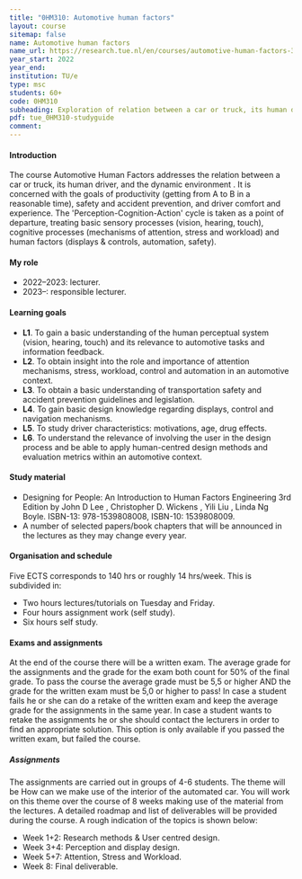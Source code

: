 ```yaml
---
title: "0HM310: Automotive human factors"
layout: course
sitemap: false
name: Automotive human factors
name_url: https://research.tue.nl/en/courses/automotive-human-factors-3
year_start: 2022
year_end: 
institution: TU/e
type: msc
students: 60+
code: 0HM310
subheading: Exploration of relation between a car or truck, its human driver, and the dynamic environment
pdf: tue_0HM310-studyguide
comment: 
---
```

#### Introduction
The course Automotive Human Factors addresses the relation between a car or truck, its human driver, and the dynamic environment . It is concerned with the goals of productivity (getting from A to B in a reasonable time), safety and accident prevention, and driver comfort and experience. The 'Perception-Cognition-Action' cycle is taken as a point of departure, treating basic sensory processes (vision, hearing, touch), cognitive processes (mechanisms of attention, stress and workload) and human factors (displays & controls, automation, safety).

#### My role
- 2022–2023: lecturer.
- 2023–: responsible lecturer.

#### Learning goals
- **L1**. To gain a basic understanding of the human perceptual system (vision, hearing, touch) and its relevance to automotive tasks and information feedback.
- **L2**. To obtain insight into the role and importance of attention mechanisms, stress, workload, control and automation in an automotive context.
- **L3**. To obtain a basic understanding of transportation safety and accident prevention guidelines and legislation.
- **L4**. To gain basic design knowledge regarding displays, control and navigation mechanisms.
- **L5**. To study driver characteristics: motivations, age, drug effects.
- **L6**. To understand the relevance of involving the user in the design process and be able to apply human-centred design methods and evaluation metrics within an automotive context. 

#### Study material
- Designing for People: An Introduction to Human Factors Engineering 3rd Edition by John D Lee , Christopher D. Wickens , Yili Liu , Linda Ng Boyle. ISBN-13: 978-1539808008, ISBN-10: 1539808009.
- A number of selected papers/book chapters that will be announced in the lectures as they may change every year.

#### Organisation and schedule
Five ECTS corresponds to 140 hrs or roughly 14 hrs/week. This is subdivided in:
- Two hours lectures/tutorials on Tuesday and Friday.
- Four hours assignment work (self study).
- Six hours self study.

#### Exams and assignments
At the end of the course there will be a written exam. The average grade for the assignments and the grade for the exam both count for 50% of the final grade. To pass the course the average grade must be 5,5 or higher AND the grade for the written exam must be 5,0 or higher to pass! In case a student fails he or she can do a retake of the written exam and keep the average grade for the assignments in the same year. In case a student wants to retake the assignments he or she should contact the lecturers in order to find an appropriate solution. This option is only available if you passed the written exam, but failed the course.

##### Assignments
The assignments are carried out in groups of 4-6 students. The theme will be How can we make use of the interior of the automated car. You will work on this theme over the course of 8 weeks making use of the material from the lectures. A detailed roadmap and list of deliverables will be provided during the course. A rough indication of the topics is shown below:
- Week 1+2: Research methods & User centred design.
- Week 3+4: Perception and display design.
- Week 5+7: Attention, Stress and Workload.
- Week 8: Final deliverable.
